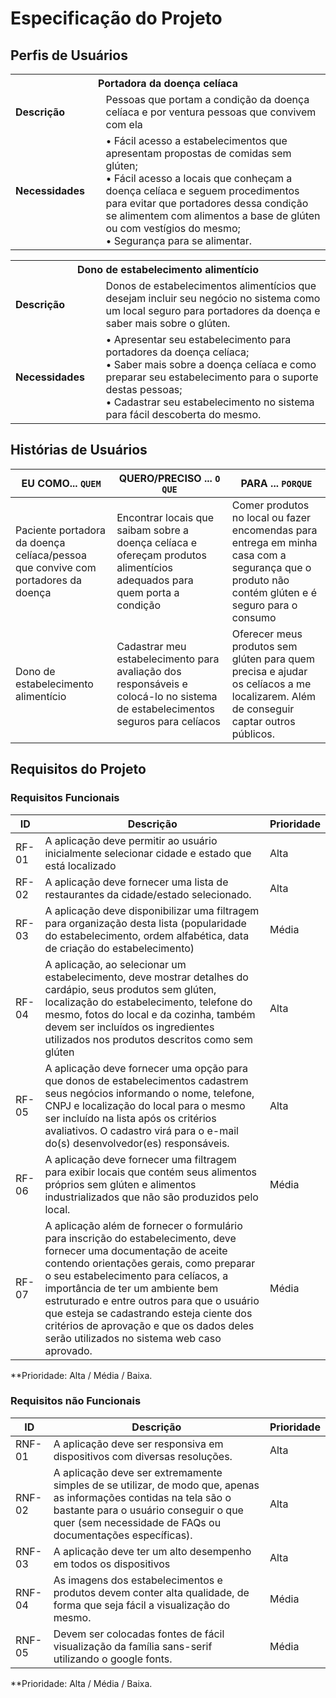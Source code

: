 # Especificação do Projeto

## Perfis de Usuários


<table>
<tbody>
<tr align=center>
<th colspan="2">Portadora da doença celíaca</th>
</tr>
<tr>
<td width="150px"><b>Descrição</b></td>
<td width="600px">Pessoas que portam a condição da doença celíaca e por ventura pessoas que convivem com ela</td>
</tr>
<tr>
<td><b>Necessidades</b></td>
<td>
• Fácil acesso a estabelecimentos que apresentam propostas de comidas sem glúten;<br>
• Fácil acesso a locais que conheçam a doença celíaca e seguem procedimentos para evitar que portadores dessa condição se alimentem com alimentos a base de glúten ou com vestígios do mesmo;<br>
• Segurança para se alimentar.
</td>
</tr>
</tbody>
</table>

<table>
<tbody>
<tr align=center>
<th colspan="2">Dono de estabelecimento alimentício</th>
</tr>
<tr>
<td width="150px"><b>Descrição</b></td>
<td width="600px">Donos de estabelecimentos alimentícios que desejam incluir seu negócio no sistema como um local seguro para portadores da doença e saber mais sobre o glúten.</td>
</tr>
<tr>
<td><b>Necessidades</b></td>
<td>
• Apresentar seu estabelecimento para portadores da doença celíaca; <br>
• Saber mais sobre a doença celíaca e como preparar seu estabelecimento para o suporte destas pessoas; <br>
• Cadastrar seu estabelecimento no sistema para fácil descoberta do mesmo.
</td>
</tr>
</tbody>
</table>


## Histórias de Usuários


|EU COMO... `QUEM`   | QUERO/PRECISO ... `O QUE` |PARA ... `PORQUE`                 |
|--------------------|---------------------------|----------------------------------|
| Paciente portadora da doença celíaca/pessoa que convive com portadores da doença                | Encontrar locais que saibam sobre a doença celíaca e ofereçam produtos alimentícios adequados para quem porta a condição                       | Comer produtos no local ou fazer encomendas para entrega em minha casa com a segurança que o produto não contém glúten e é seguro para o consumo                              |
| Dono de estabelecimento alimentício                | Cadastrar meu estabelecimento para avaliação dos responsáveis e colocá-lo no sistema de estabelecimentos seguros para celíacos                       | Oferecer meus produtos sem glúten para quem precisa e ajudar os celíacos a me localizarem. Além de conseguir captar outros públicos.                              |

## Requisitos do Projeto


### Requisitos Funcionais


|ID    | Descrição                | Prioridade |
|-------|---------------------------------|----|
| RF-01 |  A aplicação deve permitir ao usuário inicialmente selecionar cidade e estado que está localizado                    | Alta   | 
|  RF-02  |  A aplicação deve fornecer uma lista de restaurantes da cidade/estado selecionado.                    | Alta   |
|  RF-03  |  A aplicação deve disponibilizar uma filtragem para organização desta lista (popularidade do estabelecimento, ordem alfabética, data de criação do estabelecimento)                    | Média   |
|  RF-04  |  A aplicação, ao selecionar um estabelecimento, deve mostrar detalhes do cardápio, seus produtos sem glúten, localização do estabelecimento, telefone do mesmo, fotos do local e da cozinha, também devem ser incluídos os ingredientes utilizados nos produtos descritos como sem glúten                    | Alta   |
|  RF-05  |  A aplicação deve fornecer uma opção para que donos de estabelecimentos cadastrem seus negócios informando o nome, telefone, CNPJ e localização do local para o mesmo ser incluído na lista após os critérios avaliativos. O cadastro virá para o e-mail do(s) desenvolvedor(es) responsáveis.                    | Alta   |
|  RF-06  |  A aplicação deve fornecer uma filtragem para exibir locais que contém seus alimentos próprios sem glúten e alimentos industrializados que não são produzidos pelo local.                    | Média   |
|  RF-07  |  A aplicação além de fornecer o formulário para inscrição do estabelecimento, deve fornecer uma documentação de aceite contendo orientações gerais, como preparar o seu estabelecimento para celíacos, a importância de ter um ambiente bem estruturado e entre outros para que o usuário que esteja se cadastrando esteja ciente dos critérios de aprovação e que os dados deles serão utilizados no sistema web caso aprovado. | Média   |

**Prioridade: Alta / Média / Baixa. 

### Requisitos não Funcionais


|ID      | Descrição               |Prioridade |
|--------|-------------------------|----|
| RNF-01 |  A aplicação deve ser responsiva em dispositivos com diversas resoluções.                    | Alta   | 
| RNF-02 |  A aplicação deve ser extremamente simples de se utilizar, de modo que, apenas as informações contidas na tela são o bastante para o usuário conseguir o que quer (sem necessidade de FAQs ou documentações específicas).                    | Alta   | 
| RNF-03 |  A aplicação deve ter um alto desempenho em todos os dispositivos                   | Alta   | 
| RNF-04 |  As imagens dos estabelecimentos e produtos devem conter alta qualidade, de forma que seja fácil a visualização do mesmo.| Média   | 
| RNF-05 |  Devem ser colocadas fontes de fácil visualização da família sans-serif utilizando o google fonts. | Média   | 

**Prioridade: Alta / Média / Baixa. 

